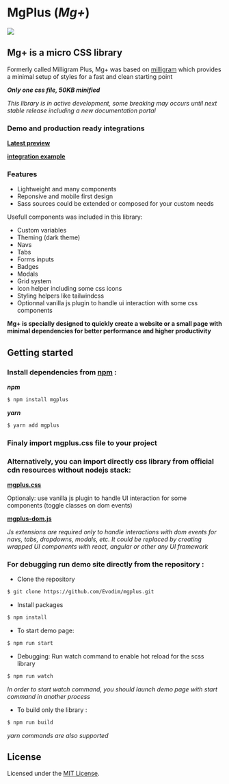 # MgPlus (*Mg+*)

![](/demp/images/logo.svg)

## Mg+ is a micro CSS library 
Formerly called Milligram Plus, Mg+ was based on [milligram](https://github.com/milligram/milligram) which provides a minimal setup of styles for a fast and clean starting point

***_Only one css file, 50KB minified_***

*This library is in active development, some breaking may occurs until next stable release including a new documentation portal*

### Demo and production ready integrations

**[Latest preview](https://demo-preview.mgpluscss.com)**

**[integration example](https://www.evodim.com)**


### Features

* Lightweight and many components
* Reponsive and mobile first design
* Sass sources could be extended or composed for your custom needs
  
Usefull components was included in this library:

* Custom variables
* Theming (dark theme) 
* Navs
* Tabs
* Forms inputs
* Badges
* Modals
* Grid system 
* Icon helper including some css icons
* Styling helpers like tailwindcss
* Optionnal vanilla js plugin to handle ui interaction with some css components

**Mg+ is specially designed to quickly create a website or a small page with minimal dependencies for better performance and higher productivity**
 
## Getting started 

### Install dependencies from [npm](https://www.npmjs.com/package/mgplus) :

**_npm_**
```sh
$ npm install mgplus
```

**_yarn_**
```sh
$ yarn add mgplus
```

### Finaly import mgplus.css file to your project


### Alternatively, you can import directly css library from official cdn resources without nodejs stack:

**[mgplus.css](https://cdn.mgpluscss.com/latest/css/mgplus.css)**

Optionaly: use vanilla js plugin to handle UI interaction for some components (toggle classes on dom events)

**[mgplus-dom.js](https://cdn.mgpluscss.com/latest/js/mgplus-dom.js)**

_Js extensions are required only to handle interactions with dom events for navs, tabs, dropdowns, modals, etc.
It could be replaced by creating wrapped UI components with react, angular or other any UI framework_

### For debugging run demo site directly from the repository :

* Clone the repository

```sh
$ git clone https://github.com/Evodim/mgplus.git
```
 
* Install packages
   
```sh
$ npm install
```

* To start demo page:

```sh
$ npm run start 
```
* Debugging:
Run watch command to enable hot reload for the scss library

```sh
$ npm run watch 
```
*In order to start watch command, you should launch demo page with start command in another process*
 
* To build only the library :
 
```sh
$ npm run build
``` 

_yarn commands are also supported_

## License

Licensed under the [MIT License](https://raw.githubusercontent.com/Evodim/mgplus/master/LICENSE).



